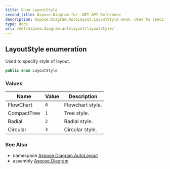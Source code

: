 ```yaml
---
title: Enum LayoutStyle
second_title: Aspose.Diagram for .NET API Reference
description: Aspose.Diagram.AutoLayout.LayoutStyle enum. Used to specify style of layout
type: docs
url: /net/aspose.diagram.autolayout/layoutstyle/
---
```

## LayoutStyle enumeration

Used to specify style of layout.

```csharp
public enum LayoutStyle
```

### Values

| Name | Value | Description |
| --- | --- | --- |
| FlowChart | `0` | Flowchart style. |
| CompactTree | `1` | Tree style. |
| Radial | `2` | Radial style. |
| Circular | `3` | Circular style. |

### See Also

* namespace [Aspose.Diagram.AutoLayout](../../aspose.diagram.autolayout/)
* assembly [Aspose.Diagram](../../)



